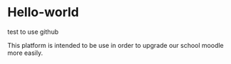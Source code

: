 # Hello-world
test to use github

This platform is intended to be use in order to upgrade our school moodle more easily.
